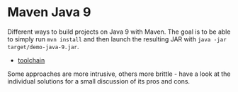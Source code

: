 # Maven Java 9

Different ways to build projects on Java 9 with Maven.
The goal is to be able to simply run `mvn install` and then launch the resulting JAR with `java -jar target/demo-java-9.jar`.

* [toolchain](toolchain)

Some approaches are more intrusive, others more brittle - have a look at the individual solutions for a small discussion of its pros and cons.
